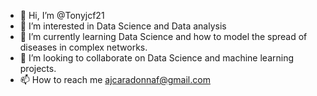 - 👋 Hi, I’m @Tonyjcf21
- 👀 I’m interested in Data Science and Data analysis
- 🌱 I’m currently learning Data Science and how to model the spread of diseases in complex networks.
- 💞️ I’m looking to collaborate on Data Science and machine learning projects.
- 📫 How to reach me ajcaradonnaf@gmail.com



